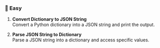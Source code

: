### 🔰 Easy

1. **Convert Dictionary to JSON String**  
   Convert a Python dictionary into a JSON string and print the output.

2. **Parse JSON String to Dictionary**  
   Parse a JSON string into a dictionary and access specific values.
